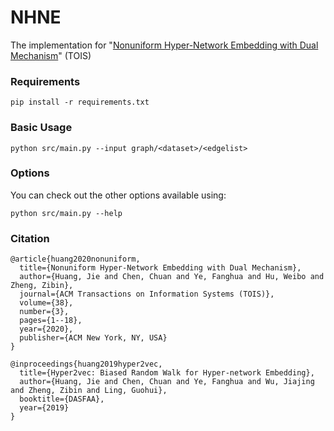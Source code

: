 # NHNE

The implementation for "[Nonuniform Hyper-Network Embedding with Dual Mechanism](https://dl.acm.org/doi/10.1145/3388924)" (TOIS)



### Requirements

```
pip install -r requirements.txt
```



### Basic Usage

```
python src/main.py --input graph/<dataset>/<edgelist>
```



### Options

You can check out the other options available using:

```
python src/main.py --help
```



### Citation

```
@article{huang2020nonuniform,
  title={Nonuniform Hyper-Network Embedding with Dual Mechanism},
  author={Huang, Jie and Chen, Chuan and Ye, Fanghua and Hu, Weibo and Zheng, Zibin},
  journal={ACM Transactions on Information Systems (TOIS)},
  volume={38},
  number={3},
  pages={1--18},
  year={2020},
  publisher={ACM New York, NY, USA}
}

@inproceedings{huang2019hyper2vec,
  title={Hyper2vec: Biased Random Walk for Hyper-network Embedding},
  author={Huang, Jie and Chen, Chuan and Ye, Fanghua and Wu, Jiajing and Zheng, Zibin and Ling, Guohui},
  booktitle={DASFAA},
  year={2019}
}
```
